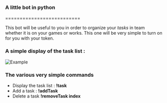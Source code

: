 ### A little bot in python
==========================

This bot will be useful to you in order to organize your *tasks* in team whether it is on your games or works.
This one will be very simple to turn on for you with your token.

### A simple display of the task list :
![Example](https://nsa40.casimages.com/img/2020/06/19/mini_200619122039713689.png)

### The various very simple commands
* Display the task list : **!task**
* Add a task : **!addTask**
* Delete a task **!removeTask index**
